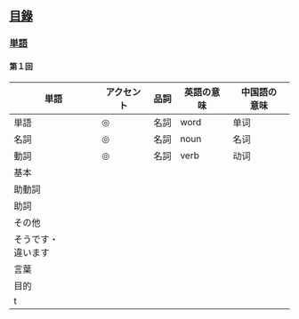 ## [<ruby><span>目錄</span><rt data-rt="もくろく"></rt></ruby>](../README.md)

### [単語](./単語.md)

#### 第１回

| <ruby><span>単語</span><rt data-rt="たんご"></rt></ruby>     | <ruby><span>アクセント</span><rt data-rt="あくせんと"></rt></ruby> | <ruby><span>品詞</span><rt data-rt="ひんし"></rt></ruby> | <ruby><span>英語</span><rt data-rt="えいご"></rt></ruby>の意味 | <ruby><span>中国語</span><rt data-rt="ちゅうごくご"></rt></ruby>の<ruby><span>意味</span><rt data-rt="いみ"></rt></ruby> |
| ------------------------------------------------------------ | ------------------------------------------------------------ | -------------------------------------------------------- | ------------------------------------------------------------ | ------------------------------------------------------------ |
| 単語                                                         | ◎                                                            | <ruby><span>名詞</span><rt data-rt="めいし"></rt></ruby> | word                                                         | 单词                                                         |
| <ruby><span>名詞</span><rt data-rt="めいし"></rt></ruby>     | ◎                                                            | 名詞                                                     | noun                                                         | 名词                                                         |
| <ruby><span>動詞</span><rt data-rt="どうし"></rt></ruby>     | ◎                                                            | 名詞                                                     | verb                                                         | 动词                                                         |
| <ruby><span>基本</span><rt data-rt="きほん"></rt></ruby>     |                                                              |                                                          |                                                              |                                                              |
| <ruby><span>助動詞</span><rt data-rt="じょどうし"></rt></ruby> |                                                              |                                                          |                                                              |                                                              |
| <ruby><span>助詞</span><rt data-rt="じょし"></rt></ruby>     |                                                              |                                                          |                                                              |                                                              |
| <ruby><span>その他</span><rt data-rt="そのた"></rt></ruby>   |                                                              |                                                          |                                                              |                                                              |
| そうです・<ruby><span>違います</span><rt data-rt="ちがいます"></rt></ruby> |                                                              |                                                          |                                                              |                                                              |
| <ruby><span>言葉</span><rt data-rt="ことば"></rt></ruby>     |                                                              |                                                          |                                                              |                                                              |
| <ruby><span>目的</span><rt data-rt="もくてき"></rt></ruby>   |                                                              |                                                          |                                                              |                                                              |
| t                                                            |                                                              |                                                          |                                                              |                                                              |


